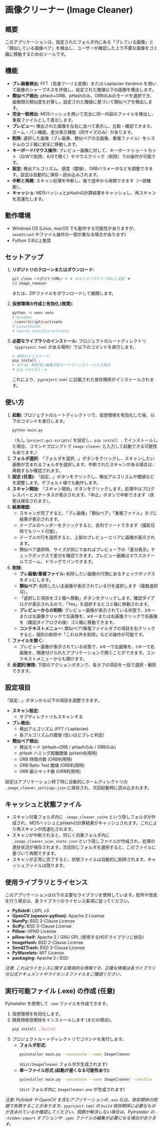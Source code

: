 # 画像クリーナー (Image Cleaner)

## 概要

このアプリケーションは、指定されたフォルダ内にある「ブレている画像」と「類似している画像ペア」を検出し、ユーザーが確認した上で不要な画像をゴミ箱に移動するためのツールです。

## 機能

* **ブレ画像検出:** FFT（高速フーリエ変換）または Laplacian Variance を用いて画像のシャープネスを評価し、設定された閾値以下の画像を検出します。
* **類似ペア検出:** pHash+ORB、pHashのみ、ORBのみのモードを選択でき、画像間の類似度を計算し、設定された閾値に基づいて類似ペアを検出します。
* **完全一致検出:** MD5ハッシュを用いて完全に同一内容のファイルを検出し、重複ファイルとして表示します。
* **プレビュー:** 検出された画像を左右に並べて表示し、比較・確認できます。ズーム・パン機能、差分表示機能（同サイズのみ）があります。
* **削除:** 選択した画像（ブレ画像、類似ペアの主画像、重複ファイル）をシステムのゴミ箱に安全に移動します。
* **キーボード/マウス操作:** プレビュー画像に対して、キーボードショートカット（Q/Wで削除、A/Sで開く）やマウスクリック（削除）での操作が可能です。
* **設定:** 検出アルゴリズム、感度（閾値）、ORBパラメータなどを調整できます。設定は自動的に保存・読み込みされます。
* **中断と再開:** スキャン処理を中断し、後で途中から再開できます（一部機能）。
* **キャッシュ:** MD5ハッシュとpHashの計算結果をキャッシュし、再スキャンを高速化します。

## 動作環境

* Windows OS (Linux, macOS でも動作する可能性がありますが、`send2trash` やファイル操作の一部が異なる場合があります)
* Python 3.8以上推奨

## セットアップ

1.  **リポジトリのクローンまたはダウンロード:**
    ```bash
    git clone <リポジトリURL> # ★ あなたのリポジトリURLに変更 ★
    cd image_remover
    ```
    または、ZIPファイルをダウンロードして展開します。

2.  **仮想環境の作成と有効化 (推奨):**
    ```bash
    python -m venv venv
    # Windows
    .\venv\Scripts\activate
    # Linux/macOS
    # source venv/bin/activate
    ```

3.  **必要なライブラリのインストール:**
    プロジェクトのルートディレクトリ（`pyproject.toml` がある場所）で以下のコマンドを実行します。
    ```bash
    # 通常のインストール
    pip install .
    # または、開発用に編集可能モードでインストールする場合
    # pip install -e .
    ```
    これにより、`pyproject.toml` に記載された依存関係がインストールされます。

## 使い方

1.  **起動:** プロジェクトのルートディレクトリで、仮想環境を有効化した後、以下のコマンドを実行します。
    ```bash
    python main.py
    ```
    （もし `[project.gui-scripts]` を設定し、`pip install .` でインストールした場合、コマンドプロンプトで `image-cleaner` と入力して起動できる可能性もあります。）
2.  **フォルダ選択:** 「フォルダを選択...」ボタンをクリックし、スキャンしたい画像が含まれるフォルダを選択します。中断されたスキャンがある場合は、再開するか確認されます。
3.  **設定 (任意):** 「設定...」ボタンをクリックし、検出アルゴリズムや閾値などを調整します。デフォルト値でも動作します。
4.  **スキャン開始:** 「スキャン開始」ボタンをクリックします。処理中はプログレスバーとステータスが表示されます。「中止」ボタンで中断できます（状態は保存されます）。
5.  **結果確認:**
    * スキャンが完了すると、「ブレ画像」「類似ペア」「重複ファイル」タブに結果が表示されます。
    * テーブルのヘッダーをクリックすると、各列でソートできます（撮影日時でもソート可能）。
    * テーブルの行を選択すると、上部のプレビューエリアに画像が表示されます。
    * 類似ペア選択時、サイズが同じであればプレビュー下の「差分表示」チェックボックスで差分を確認できます。プレビュー画像はマウスホイールでズーム、ドラッグでパンできます。
6.  **削除:**
    * **ブレ画像/重複ファイル:** 削除したい画像の行頭にあるチェックボックスをオンにします。
    * **類似ペア:** 削除したい主画像が表示されている行を選択します（複数選択可）。
    * 「選択した項目をゴミ箱へ移動」ボタンをクリックします。確認ダイアログが表示されるので、「Yes」を選択するとゴミ箱に移動されます。
    * **プレビューからの削除:** プレビュー画像が表示されている状態で、`Q`キーまたは左画像クリックで左画像を、`W`キーまたは右画像クリックで右画像を（確認ダイアログの後）ゴミ箱に移動できます。
    * **コンテキストメニュー:** 類似ペア/重複ファイルタブの項目を右クリックすると、個別の削除や「これ以外を削除」などの操作が可能です。
7.  **ファイルを開く:**
    * プレビュー画像が表示されている状態で、`A`キーで左画像を、`S`キーで右画像を、関連付けられたアプリケーションで開くことができます。コンテキストメニューからも開けます。
8.  **全選択/解除:** 下部のアクションボタンで、各タブの項目を一括で選択・解除できます。

## 設定項目

「設定...」ボタンから以下の項目を調整できます。

* **スキャン設定:**
    * サブディレクトリもスキャンする
* **ブレ検出:**
    * 検出アルゴリズム (FFT / Laplacian)
    * 各アルゴリズムの閾値 (低いほどブレと判定)
* **類似ペア検出:**
    * 検出モード (pHash+ORB / pHashのみ / ORBのみ)
    * pHash ハミング距離閾値 (pHash利用時)
    * ORB 特徴点数 (ORB利用時)
    * ORB Ratio Test 閾値 (ORB利用時)
    * ORB 最小マッチ数 (ORB利用時)

設定はアプリケーション終了時に自動的にホームディレクトリの `.image_cleaner_settings.json` に保存され、次回起動時に読み込まれます。

## キャッシュと状態ファイル

* スキャン対象フォルダ内に `.image_cleaner_cache` という隠しフォルダが作成され、MD5ハッシュとpHashの計算結果がキャッシュされます。これにより再スキャンが高速化されます。
* スキャンが中断されると、同じく対象フォルダ内に `.image_cleaner_scan_state.json` という隠しファイルが作成され、処理の進捗状況が保存されます。次回同じフォルダを選択すると、このファイルに基づいて再開できます。
* スキャンが正常に完了すると、状態ファイルは自動的に削除されます。キャッシュファイルは残ります。

## 使用ライブラリとライセンス

このアプリケーションは以下の主要なライブラリを使用しています。配布や改変を行う場合は、各ライブラリのライセンス条項に従ってください。

* **PySide6:** LGPL v3
* **OpenCV (opencv-python):** Apache 2 License
* **NumPy:** BSD 3-Clause License
* **SciPy:** BSD 3-Clause License
* **Pillow:** HPND License
* **pillow-heif:** Apache 2 / GNU GPL (使用するHEIFライブラリに依存)
* **ImageHash:** BSD 2-Clause License
* **Send2Trash:** BSD 3-Clause License
* **PyWavelets:** MIT License
* **packaging:** Apache 2 / BSD

*注意: これはライセンスに関する簡易的な情報です。正確な情報は各ライブラリの公式ドキュメントやライセンスファイルをご確認ください。*

## 実行可能ファイル (.exe) の作成 (任意)

PyInstaller を使用して `.exe` ファイルを作成できます。

1.  仮想環境を有効化します。
2.  開発用依存関係をインストールします (まだの場合)。
    ```bash
    pip install .[build]
    ```
3.  プロジェクトルートディレクトリでコマンドを実行します。
    * **フォルダ形式:**
        ```bash
        pyinstaller main.py --noconsole --name ImageCleaner
        ```
        (`dist/ImageCleaner` フォルダが生成されます)
    * **単一ファイル形式 (起動が遅くなる可能性あり):**
        ```bash
        pyinstaller main.py --noconsole --name ImageCleaner --onefile
        ```
        (`dist` フォルダ内に `ImageCleaner.exe` が生成されます)

*注意: PySide6 や OpenCV を含むアプリケーションの `.exe` 化は、依存関係の問題で失敗することがあります。`pyproject.toml` の `build` 依存関係に必要なものが含まれているか確認してください。問題が解決しない場合は、PyInstaller の `--hidden-import` オプションや `.spec` ファイルの編集が必要になる場合があります。*

